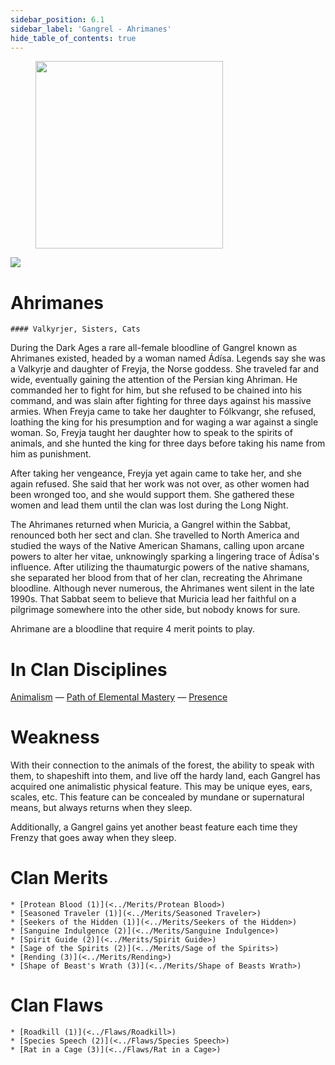 ```yaml
---
sidebar_position: 6.1
sidebar_label: 'Gangrel - Ahrimanes'
hide_table_of_contents: true
---
```

<figure className="float-right-img">
  <img src="/img/vagrant.png" width='300px' />
  <figcaption style={{ fontSize: '0.85em', color: '#666', textAlign: 'center' }}>

  </figcaption>
</figure>

<img src="/img/clanlogos/ahrimane.png" className="icon-img" />

# Ahrimanes
    #### Valkyrjer, Sisters, Cats

During the Dark Ages a rare all-female bloodline of Gangrel known as Ahrimanes existed, headed by a woman named Ádísa. Legends say she was a Valkyrje and daughter of Freyja, the Norse goddess. She traveled far and wide, eventually gaining the attention of the Persian king Ahriman. He commanded her to fight for him, but she refused to be chained into his command, and was slain after fighting for three days against his massive armies. When Freyja came to take her daughter to Fólkvangr, she refused, loathing the king for his presumption and for waging a war against a single woman. So, Freyja taught her daughter how to speak to the spirits of animals, and she hunted the king for three days before taking his name from him as punishment.

After taking her vengeance, Freyja yet again came to take her, and she again refused. She said that her work was not over, as other women had been wronged too, and she would support them. She gathered these women and lead them until the clan was lost during the Long Night.

The Ahrimanes returned when Muricia, a Gangrel within the Sabbat, renounced both her sect and clan. She travelled to North America and studied the ways of the Native American Shamans, calling upon arcane powers to alter her vitae, unknowingly sparking a lingering trace of Ádísa's influence. After utilizing the thaumaturgic powers of the native shamans, she separated her blood from that of her clan, recreating the Ahrimane bloodline. Although never numerous, the Ahrimanes went silent in the late 1990s. That Sabbat seem to believe that Muricia lead her faithful on a pilgrimage somewhere into the other side, but nobody knows for sure.

Ahrimane are a bloodline that require 4 merit points to play.

# In Clan Disciplines

[Animalism](<../Disciplines/Animalism>) — [Path of Elemental Mastery](<../Disciplines/Path of Elemental Mastery>) — [Presence](<../Disciplines/Presence>)

# Weakness

With their connection to the animals of the forest, the ability to speak with them, to shapeshift into them, and live off the hardy land, each Gangrel has acquired one animalistic physical feature. This may be unique eyes, ears, scales, etc. This feature can be concealed by mundane or supernatural means, but always returns when they sleep.

Additionally, a Gangrel gains yet another beast feature each time they Frenzy that goes away when they sleep.

# Clan Merits

    * [Protean Blood (1)](<../Merits/Protean Blood>)
    * [Seasoned Traveler (1)](<../Merits/Seasoned Traveler>)
    * [Seekers of the Hidden (1)](<../Merits/Seekers of the Hidden>)
    * [Sanguine Indulgence (2)](<../Merits/Sanguine Indulgence>)
    * [Spirit Guide (2)](<../Merits/Spirit Guide>)
    * [Sage of the Spirits (2)](<../Merits/Sage of the Spirits>)
    * [Rending (3)](<../Merits/Rending>)
    * [Shape of Beast's Wrath (3)](<../Merits/Shape of Beasts Wrath>)

# Clan Flaws

    * [Roadkill (1)](<../Flaws/Roadkill>)
    * [Species Speech (2)](<../Flaws/Species Speech>)
    * [Rat in a Cage (3)](<../Flaws/Rat in a Cage>)

